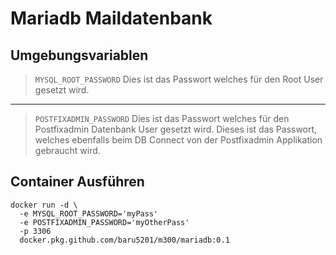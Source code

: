 # Mariadb Maildatenbank

## Umgebungsvariablen
>`MYSQL_ROOT_PASSWORD` Dies ist das Passwort welches für den Root User gesetzt wird.
---
>`POSTFIXADMIN_PASSWORD` Dies ist das Passwort welches für den Postfixadmin Datenbank User gesetzt wird. Dieses ist das Passwort, welches ebenfalls beim DB Connect von der Postfixadmin Applikation gebraucht wird. 

## Container Ausführen
```
docker run -d \
  -e MYSQL_ROOT_PASSWORD='myPass'
  -e POSTFIXADMIN_PASSWORD='myOtherPass'
  -p 3306
  docker.pkg.github.com/baru5201/m300/mariadb:0.1
```

